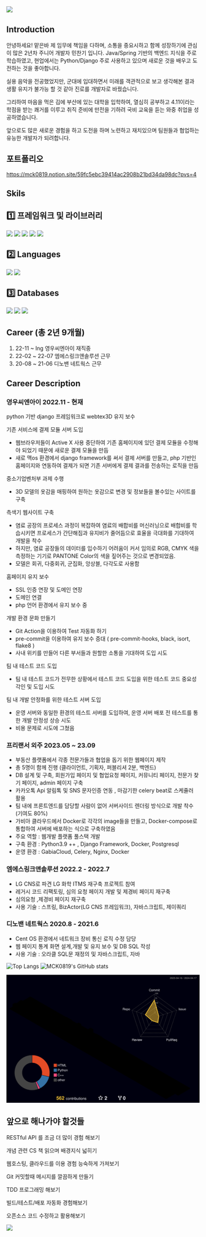<img src="https://capsule-render.vercel.app/api?type=waving&color=gradient&customColorList=30&height=200&section=header&text=Welcome!&fontSize=65&fontColor=ffffff&fontAlignY=35" />

## Introduction
안녕하세요! 
맡은바 제 임무에 책임을 다하며, 소통을 중요시하고 함께 성장하기에 관심이 많은 2년차 주니어 개발자 민찬기 입니다.
Java/Spring 기반의 백엔드 지식을 주로 학습하였고, 현업에서는 Python/Django 주로 사용하고 있으며 새로운 것을 배우고 도전하는 것을 좋아합니다.

실용 음악을 전공했었지만, 군대에 입대하면서 미래를 객관적으로 보고 생각해본 결과 생활 유지가 불가능 할 것 같아 진로를 개발자로 바꿨습니다.

그리하여 마음을 먹은 김에 부산에 있는 대학을 입학하여, 열심히 공부하고 4.11이라는 학점을 받는 쾌거를 이루고 취직 준비에 만전을 기하려 국비 교육을 듣는 와중 취업을 성공하였습니다.

앞으로도 많은 새로운 경험을 하고 도전을 하며 노련하고 재치있으며 팀원들과 협업하는 유능한 개발자가 되려합니다.
## 포트폴리오

https://mck0819.notion.site/59fc5ebc39414ac2908b21bd34da98dc?pvs=4

## Skils

## 1️⃣ 프레임워크 및 라이브러리
<img src="https://img.shields.io/badge/Django-092E20?style=flat&logo=Django&logoColor=white"/> <img src="https://img.shields.io/badge/Selenium-43B02A?style=flat&logo=selenium&logoColor=white"/> <img src="https://img.shields.io/badge/Celery-37814A?style=flat&logo=celery&logoColor=white"/> <img src="https://img.shields.io/badge/Pycharm-000000?style=flat&logo=pycharm&logoColor=white"/>
<img src="https://img.shields.io/badge/VSCODE-007ACC?style=flat&logo=visualstudiocode&logoColor=white"/>

## 2️⃣ Languages
<img src="https://img.shields.io/badge/Python-3776AB?style=flat&logo=Python&logoColor=white"/> <img src="https://img.shields.io/badge/JavaScript-F7DF1E?style=flat&logo=javascript&logoColor=white"/>

## 3️⃣ Databases
<img src="https://img.shields.io/badge/PostgreSQL-4169E1?style=flat&logo=postgresql&logoColor=white"/> <img src="https://img.shields.io/badge/Mysql-4479A1?style=flat&logo=mysql&logoColor=white"/> <img src="https://img.shields.io/badge/Oracle-F80000?style=flat&logo=oracle&logoColor=white"/>

## Career (총 2년 9개월)
1. 22-11 ~ Ing   영우씨엔아이 재직중
2. 22-02 ~ 22-07 엠에스링크앤솔루션 근무 
3. 20-08 ~ 21-06 디노밴 네트웍스 근무 

## Career Description

### 영우씨엔아이   2022.11 - 현재

python 기반 django 프레임워크로 webtex3D 유지 보수

기존 서비스에 결제 모듈 서버 도입

- 웹브라우저들이 Active X 사용 중단하여 기존 홈페이지에 있던 결제 모듈을 수정해야 되었기 때문에 새로운 결제 모듈을 만듬
- 새로 맥os 환경에서 django framework를 써서 결제 서버를 만들고, php 기반인 홈페이지와 연동하여 결제가 되면 기존 서버에게 결제 결과를 전송하는 로직을 만듬

중소기업벤처부 과제 수행

- 3D 모델의 옷감을 매핑하여 원하는 옷감으로 변경 및 정보들을 볼수있는 사이트를 구축

측색기 웹사이트 구축

- 염료 공장의 프로세스 과정이 복잡하여 염료의 배합비를 머신러닝으로 배합비를 학습시키면 프로세스가 간단해짐과 유지비가 줄어듬으로 효율을 극대화를 기대하여 개발을 착수
- 하지만, 염료 공장들의 데이터를 입수하기 어려움이 커서 임의로 RGB, CMYK 색을 측정하는 기기로 PANTONE Color의 색을 짚어주는 것으로 변경되었음.
- 모델은 회귀, 다중회귀, 군집화, 앙상블, 다각도로 사용함

홈페이지 유지 보수

- SSL 인증 연장 및 도메인 연장
- 도메인 연결
- php 언어 환경에서 유지 보수 중

개발 환경 문화 만들기

- Git Action을 이용하여 Test 자동화 하기
- pre-commit을 이용하여 유지 보수 증대 ( pre-commit-hooks, black, isort, flake8 )
- 사내 위키를 만들어 다른 부서들과 원할한 소통을 기대하여 도입 시도

팀 내 테스트 코드 도입

- 팀 내 테스트 코드가 전무한 상황에서 테스트 코드 도입을 위한 테스트 코드 중요성 각인 및 도입 시도

팀 내 개발 안정화를 위한 테스트 서버 도입

- 운영 서버와 동일한 환경의 테스트 서버를 도입하여, 운영 서버 배포 전 테스트를 통한 개발 안정성 상승 시도
- 비용 문제로 시도에 그쳤음


### 프리랜서 외주 2023.05 ~ 23.09
- 부동산 플랫폼에서 각종 전문가들과 협업을 돕기 위한 웹페이지 제작
- 총 5명이 함께 진행 (클라이언트, 기획자, 퍼블리셔 2분, 백엔드)
- DB 설계 및 구축, 회원가입 페이지 및 협업요청 페이지, 커뮤니티 페이지, 전문가 찾기 페이지, admin 페이지 구축
- 카카오톡 Api 알림톡 및 SNS 문자인증 연동 , 마감기한 celery beat로 스케쥴러 활용
- 팀 내에 프론트엔드를 담당할 사람이 없어 서버사이드 렌더링 방식으로 개발 착수 (기여도 80%)
- 가비아 클라우드에서 Docker로 각각의 image들을 만들고, Docker-compose로 통합하여 서버에 배포하는 식으로 구축하였음
- 주요 역할 : 웹개발 플랫폼 풀스택 개발
- 구축 환경 :  Python3.9 ++ , Django Framework, Docker, Postgresql
- 운영 환경 : GabiaCloud, Celery, Nginx, Docker
 
### 엠에스링크앤솔루션 2022.2 - 2022.7

- LG CNS로 파견 LG 화학 ITMS 재구축 프로젝트 참여
- 레거시 코드 리팩토링, 심의 요청 페이지 개발 및 제경비 페이지 재구축
- 심의요청 ,제경비 페이지 재구축
- 사용 기술 : 스프링, BizActor(LG CNS 프레임워크), 자바스크립트, 제이쿼리 

### 디노밴 네트웍스  2020.8 - 2021.6

- Cent OS 환경에서 네트워크 장비 통신 로직 수정 담당
- 웹 페이지 통계 화면 설계,개발 및 유지 보수 및 DB SQL 작성
- 사용 기술 : 오라클 SQL문 재정의 및 자바스크립트, 자바

![Top Langs](https://github-readme-stats.vercel.app/api/top-langs/?username=MCK0819&layout=compact&theme=dark) ![MCK0819's GitHub stats](https://github-readme-stats.vercel.app/api?username=MCK0819&show_icons=true&theme=tokyonight)

![](./profile-3d-contrib/profile-night-rainbow.svg)

## 앞으로 해나가야 할것들
RESTful API 를 조금 더 많이 경험 해보기

개념 관련 CS 책 읽으며 배경지식 넓히기

웹호스팅, 클라우드를 이용 경험 능숙하게 가져보기

Git 커밋할때 메시지를 깔끔하게 만들기

TDD 프로그래밍 해보기

빌드/테스트/배포 자동화 경험해보기

오픈소스 코드 수정하고 활용해보기

<img src="https://capsule-render.vercel.app/api?type=waving&color=gradient&customColorList=30&height=200&section=footer&text=Bye!&fontSize=55&fontColor=ffffff&fontAlignY=65" />
